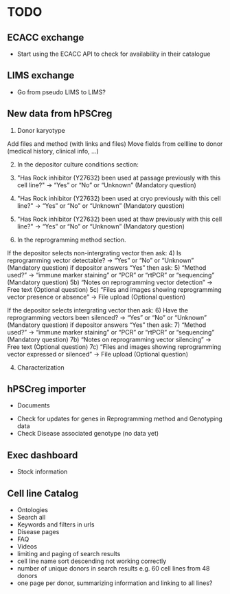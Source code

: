 # TODO

## ECACC exchange

- Start using the ECACC API to check for availability in their catalogue

## LIMS exchange

- Go from pseudo LIMS to LIMS?

## New data from hPSCreg

1) Donor karyotype

  Add files and method (with links and files)
  Move fields from cellline to donor (medical history, clinical info, ...)

2) In the depositor culture conditions section:

  1)  "Has Rock inhibitor (Y27632) been used at passage previously with this cell line?" -> “Yes” or “No” or “Unknown”  (Mandatory question)
  2)  "Has Rock inhibitor (Y27632) been used at cryo previously with this cell line?" -> “Yes” or “No” or “Unknown”  (Mandatory question)
  3)  "Has Rock inhibitor (Y27632) been used at thaw previously with this cell line?" -> “Yes” or “No” or “Unknown”  (Mandatory question)

3) In the reprogramming method section.

  If the depositor selects non-intergrating vector then ask:
  	4) Is reprogramming vector detectable? -> “Yes” or “No” or “Unknown”  (Mandatory question)
  	if depositor answers “Yes” then ask:
  		5) “Method used?” -> “immune marker staining” or “PCR” or “rtPCR” or “sequencing”  (Mandatory question)
  		5b) “Notes on reprogramming vector detection” -> Free text  (Optional question)
  		5c) “Files and images showing reprogramming vector presence or absence” -> File upload  (Optional question)

  If the depositor selects intergrating vector then ask:
  	6) Have the reprogramming vectors been silenced? -> “Yes” or “No” or “Unknown”  (Mandatory question)
  	if depositor answers “Yes” then ask:
  		7) “Method used?” -> “immune marker staining” or “PCR” or “rtPCR” or “sequencing”  (Mandatory question)
  		7b) “Notes on reprogramming vector silencing” -> Free text  (Optional question)
  		7c) “Files and images showing reprogramming vector expressed or silenced” -> File upload  (Optional question)

4) Characterization


## hPSCreg importer

+ Documents
- Check for updates for genes in Reprogramming method and Genotyping data
- Check Disease associated genotype (no data yet)

## Exec dashboard

- Stock information

## Cell line Catalog

- Ontologies
- Search all
- Keywords and filters in urls
- Disease pages
- FAQ
- Videos
- limiting and paging of search results
- cell line name sort descending not working correctly
- number of unique donors in search results e.g. 60 cell lines from 48 donors
- one page per donor, summarizing information and linking to all lines?
